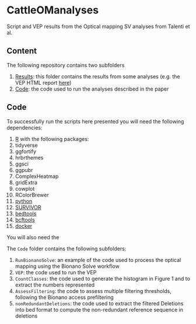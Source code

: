 # CattleOManalyses
Script and VEP results from the Optical mapping SV analyses from Talenti et al.

## Content
The following repository contains two subfolders
 1. [Results](https://github.com/evotools/CattleOManalyses/tree/main/Results): this folder contains the results from some analyses (e.g. the VEP HTML report [here]())
 2. [Code](https://github.com/evotools/CattleOManalyses/tree/main/Code): the code used to run the analyses described in the paper

## Code
To successfully run the scripts here presented you will need the following dependencies:
1. [R](https://www.r-project.org/) with the following packages:
  1. tidyverse
  2. ggfortify
  3. hrbrthemes
  4. ggsci
  5. ggpubr
  6. ComplexHeatmap
  7. gridExtra
  8. cowplot
  9. RColorBrewer
2. [python](https://www.python.org/)
3. [SURVIVOR](https://github.com/fritzsedlazeck/SURVIVOR/)
4. [bedtools](https://bedtools.readthedocs.io/en/latest/)
5. [bcftools](https://samtools.github.io/bcftools/bcftools.html)
6. [docker](https://samtools.github.io/bcftools/bcftools.html)

You will also need the 

The `Code` folder contains the following subfolders:
 1. `RunBionanoSolve`: an example of the code used to process the optical mapping using the Bionano Solve workflow
 1. `VEP`: the code used to run the VEP
 2. `CountClasses`: the code used to generate the histogram in Figure 1 and to extract the numbers represented
 3. `AssessFiltering`: the code to assess multiple filtering thresholds, following the Bionano access prefiltering
 4. `nonRedundantDeletions`: the code used to extract the filtered Deletions into bed format to compute the non-redundant reference sequence in deletions 
